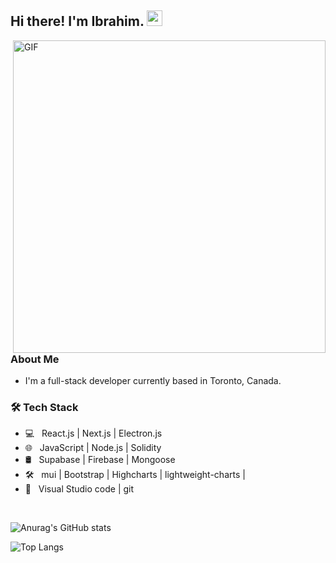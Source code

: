 <h2> Hi there! I'm Ibrahim. <img src="https://github.com/IbrahimSam96/IbrahimSam96/blob/master/Hi.gif" width="25"></h2>
<img align="right" alt="GIF" src="https://github.com/IbrahimSam96/IbrahimSam96/blob/master/gif3.gif?raw=true" width="500"/>
<h3> About Me </h3>

- I'm a full-stack developer currently based in Toronto, Canada. 

<h3>🛠 Tech Stack</h3>

- 💻 &nbsp; React.js | Next.js | Electron.js
- 🌐 &nbsp; JavaScript | Node.js | Solidity
- 🛢 &nbsp; Supabase | Firebase | Mongoose
- 🛠 &nbsp; mui | Bootstrap | Highcharts | lightweight-charts | 
- 🔧 &nbsp; Visual Studio code | git
<br>

![Anurag's GitHub stats](https://github-readme-stats.vercel.app/api?username=Ibrahimsam96&show_icons=true&theme=radical)


![Top Langs](https://github-readme-stats.vercel.app/api/top-langs/?username=Ibrahimsam96&show_icons=true&theme=radical)


